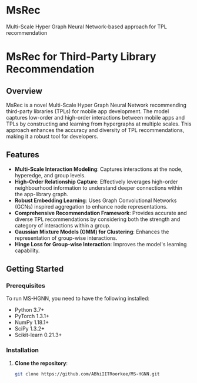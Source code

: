 # MsRec
Multi-Scale Hyper Graph Neural Network-based approach for TPL recommendation



# MsRec for Third-Party Library Recommendation

## Overview

MsRec is a novel Multi-Scale Hyper Graph Neural Network recommending third-party libraries (TPLs) for mobile app development. The model captures low-order and high-order interactions between mobile apps and TPLs by constructing and learning from hypergraphs at multiple scales. This approach enhances the accuracy and diversity of TPL recommendations, making it a robust tool for developers.

## Features

- **Multi-Scale Interaction Modeling**: Captures interactions at the node, hyperedge, and group levels.
- **High-Order Relationship Capture**: Effectively leverages high-order neighbourhood information to understand deeper connections within the app-library graph.
- **Robust Embedding Learning**: Uses Graph Convolutional Networks (GCNs) inspired aggregation to enhance node representations.
- **Comprehensive Recommendation Framework**: Provides accurate and diverse TPL recommendations by considering both the strength and category of interactions within a group.
- **Gaussian Mixture Models (GMM) for Clustering**: Enhances the representation of group-wise interactions.
- **Hinge Loss for Group-wise Interaction**: Improves the model's learning capability.

## Getting Started

### Prerequisites

To run MS-HGNN, you need to have the following installed:

- Python 3.7+
- PyTorch 1.3.1+
- NumPy 1.18.1+
- SciPy 1.3.2+
- Scikit-learn 0.21.3+

### Installation

1. **Clone the repository**:
   ```bash
   git clone https://github.com/ABhiIITRoorkee/MS-HGNN.git
